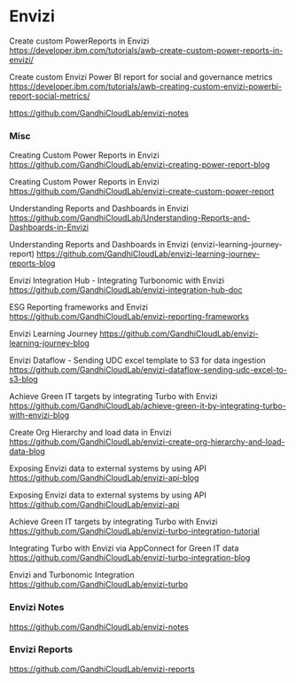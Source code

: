 # Envizi


Create custom PowerReports in Envizi
https://developer.ibm.com/tutorials/awb-create-custom-power-reports-in-envizi/


Create custom Envizi Power BI report for social and governance metrics
https://developer.ibm.com/tutorials/awb-creating-custom-envizi-powerbi-report-social-metrics/





https://github.com/GandhiCloudLab/envizi-notes


### Misc

Creating Custom Power Reports in Envizi
https://github.com/GandhiCloudLab/envizi-creating-power-report-blog

Creating Custom Power Reports in Envizi
https://github.com/GandhiCloudLab/envizi-create-custom-power-report


Understanding Reports and Dashboards in Envizi
https://github.com/GandhiCloudLab/Understanding-Reports-and-Dashboards-in-Envizi


Understanding Reports and Dashboards in Envizi (envizi-learning-journey-report)
https://github.com/GandhiCloudLab/envizi-learning-journey-reports-blog

Envizi Integration Hub - Integrating Turbonomic with Envizi
https://github.com/GandhiCloudLab/envizi-integration-hub-doc

ESG Reporting frameworks and Envizi
https://github.com/GandhiCloudLab/envizi-reporting-frameworks

Envizi Learning Journey
https://github.com/GandhiCloudLab/envizi-learning-journey-blog


Envizi Dataflow - Sending UDC excel template to S3 for data ingestion
https://github.com/GandhiCloudLab/envizi-dataflow-sending-udc-excel-to-s3-blog


Achieve Green IT targets by integrating Turbo with Envizi
https://github.com/GandhiCloudLab/achieve-green-it-by-integrating-turbo-with-envizi-blog



Create Org Hierarchy and load data in Envizi
https://github.com/GandhiCloudLab/envizi-create-org-hierarchy-and-load-data-blog


Exposing Envizi data to external systems by using API
https://github.com/GandhiCloudLab/envizi-api-blog

Exposing Envizi data to external systems by using API
https://github.com/GandhiCloudLab/envizi-api


Achieve Green IT targets by integrating Turbo with Envizi
https://github.com/GandhiCloudLab/envizi-turbo-integration-tutorial


Integrating Turbo with Envizi via AppConnect for Green IT data
https://github.com/GandhiCloudLab/envizi-turbo-integration-blog

Envizi and Turbonomic Integration
https://github.com/GandhiCloudLab/envizi-turbo


### Envizi Notes
https://github.com/GandhiCloudLab/envizi-notes

### Envizi Reports
https://github.com/GandhiCloudLab/envizi-reports
